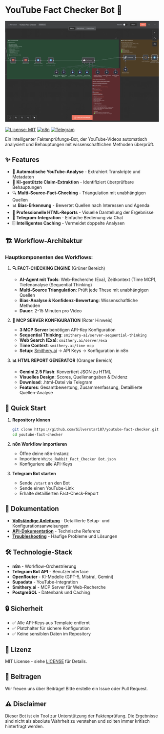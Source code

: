 # YouTube Fact Checker Bot 🤖

![YouTube Fact Checker Workflow](fact_checker_n8n.png)

[![License: MIT](https://img.shields.io/badge/License-MIT-yellow.svg)](https://opensource.org/licenses/MIT)
[![n8n](https://img.shields.io/badge/n8n-Workflow-blue)](https://n8n.io)
[![Telegram](https://img.shields.io/badge/Telegram-Bot-2CA5E0)](https://telegram.org)

Ein intelligenter Faktenprüfungs-Bot, der YouTube-Videos automatisch analysiert und Behauptungen mit wissenschaftlichen Methoden überprüft.

## ✨ Features

- 🎥 **Automatische YouTube-Analyse** - Extrahiert Transkripte und Metadaten
- 🧠 **KI-gestützte Claim-Extraktion** - Identifiziert überprüfbare Behauptungen
- 🔍 **Multi-Source-Fact-Checking** - Triangulation mit unabhängigen Quellen
- 📊 **Bias-Erkennung** - Bewertet Quellen nach Interessen und Agenda
- 📄 **Professionelle HTML-Reports** - Visuelle Darstellung der Ergebnisse
- 💬 **Telegram-Integration** - Einfache Bedienung via Chat
- 🗄️ **Intelligentes Caching** - Vermeidet doppelte Analysen

## 🏗️ Workflow-Architektur

### Hauptkomponenten des Workflows:

1. **🔍 FACT-CHECKING ENGINE** (Grüner Bereich)
   - **AI-Agent mit Tools**: Web-Recherche (Exa), Zeitkontext (Time MCP), Tiefenanalyse (Sequential Thinking)
   - **Multi-Source Triangulation**: Prüft jede These mit unabhängigen Quellen
   - **Bias-Analyse & Konfidenz-Bewertung**: Wissenschaftliche Methoden
   - **Dauer**: 2-15 Minuten pro Video

2. **🔑 MCP SERVER KONFIGURATION** (Roter Hinweis)
   - **3 MCP Server** benötigen API-Key Konfiguration
   - **Sequential Thinking**: `smithery-ai/server-sequential-thinking`
   - **Web Search (Exa)**: `smithery.ai/server/exa`
   - **Time Context**: `smithery.ai/time-mcp`
   - **Setup**: [Smithery.ai](https://smithery.ai) → API Keys → Konfiguration in n8n

3. **📊 HTML REPORT GENERATOR** (Oranger Bereich)
   - **Gemini 2.5 Flash**: Konvertiert JSON zu HTML
   - **Visuelles Design**: Scores, Quellenangaben & Evidenz
   - **Download**: .html-Datei via Telegram
   - **Features**: Gesamtbewertung, Zusammenfassung, Detaillierte Quellen-Analyse

## 🚀 Quick Start

1. **Repository klonen**
   ```bash
   git clone https://github.com/Silverstar187/youtube-fact-checker.git
   cd youtube-fact-checker
   ```

2. **n8n Workflow importieren**
   - Öffne deine n8n-Instanz
   - Importiere `White_Rabbit_Fact_Checker Bot.json`
   - Konfiguriere alle API-Keys

3. **Telegram Bot starten**
   - Sende `/start` an den Bot
   - Sende einen YouTube-Link
   - Erhalte detaillierten Fact-Check-Report

## 📖 Dokumentation

- **[Vollständige Anleitung](Anleitung.md)** - Detaillierte Setup- und Konfigurationsanweisungen
- **[API-Dokumentation](docs/api.md)** - Technische Referenz
- **[Troubleshooting](docs/troubleshooting.md)** - Häufige Probleme und Lösungen

## 🛠️ Technologie-Stack

- **n8n** - Workflow-Orchestrierung
- **Telegram Bot API** - Benutzerinterface
- **OpenRouter** - KI-Modelle (GPT-5, Mistral, Gemini)
- **Supadata** - YouTube-Integration
- **Smithery.ai** - MCP Server für Web-Recherche
- **PostgreSQL** - Datenbank und Caching

## 🔒 Sicherheit

- ✅ Alle API-Keys aus Template entfernt
- ✅ Platzhalter für sichere Konfiguration
- ✅ Keine sensiblen Daten im Repository

## 📄 Lizenz

MIT License - siehe [LICENSE](LICENSE) für Details.

## 🤝 Beitragen

Wir freuen uns über Beiträge! Bitte erstelle ein Issue oder Pull Request.

## ⚠️ Disclaimer

Dieser Bot ist ein Tool zur Unterstützung der Faktenprüfung. Die Ergebnisse sind nicht als absolute Wahrheit zu verstehen und sollten immer kritisch hinterfragt werden.
